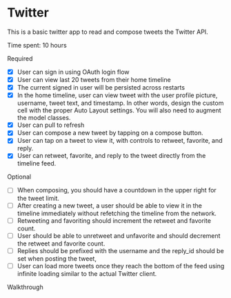 # Twitter

This is a basic twitter app to read and compose tweets the Twitter API.

Time spent: 10 hours

Required

- [x] User can sign in using OAuth login flow     
- [x] User can view last 20 tweets from their home timeline   
- [x] The current signed in user will be persisted across restarts
- [x] In the home timeline, user can view tweet with the user profile picture, username, tweet text, and timestamp. In other words, design the custom cell with the proper Auto Layout settings. You will also need to augment the model classes.   
- [x] User can pull to refresh    
- [x] User can compose a new tweet by tapping on a compose button.    
- [x] User can tap on a tweet to view it, with controls to retweet, favorite, and reply.    
- [x] User can retweet, favorite, and reply to the tweet directly from the timeline feed.   

Optional

- [ ] When composing, you should have a countdown in the upper right for the tweet limit.   
- [ ] After creating a new tweet, a user should be able to view it in the timeline immediately without refetching the timeline from the network.    
- [ ] Retweeting and favoriting should increment the retweet and favorite count.    
- [ ] User should be able to unretweet and unfavorite and should decrement the retweet and favorite count.    
- [ ] Replies should be prefixed with the username and the reply_id should be set when posting the tweet,   
- [ ] User can load more tweets once they reach the bottom of the feed using infinite loading similar to the actual Twitter client.

Walkthrough

